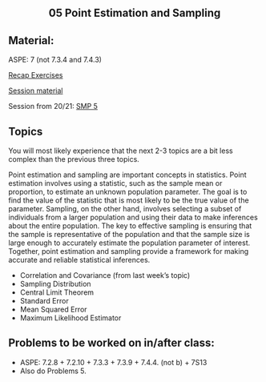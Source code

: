 <h2 align="center">05 Point Estimation and Sampling</h2>

## Material:

ASPE: 7 (not 7.3.4 and 7.4.3)

[Recap Exercises](https://drive.google.com/file/d/15vP2bfnEBytHyHX63h350AG_9xbyGdZE/view?usp=sharing)

[Session material](https://viaucdk-my.sharepoint.com/:f:/g/personal/rib_viauc_dk/EsTygtHYloNAjRUXTjKWt_4BI_VtMrkiOSlSpzvtAriAtw?e=9I2UCc)

Session from 20/21: [SMP 5](https://youtu.be/ZBIyMSuUz_Y)

## Topics

You will most likely experience that the next 2-3 topics are a bit less complex than the previous three topics.

Point estimation and sampling are important concepts in statistics. Point estimation involves using a statistic, such as the sample mean or proportion, to estimate an unknown population parameter. The goal is to find the value of the statistic that is most likely to be the true value of the parameter. Sampling, on the other hand, involves selecting a subset of individuals from a larger population and using their data to make inferences about the entire population. The key to effective sampling is ensuring that the sample is representative of the population and that the sample size is large enough to accurately estimate the population parameter of interest. Together, point estimation and sampling provide a framework for making accurate and reliable statistical inferences.

- Correlation and Covariance (from last week’s topic)
- Sampling Distribution
- Central Limit Theorem
- Standard Error
- Mean Squared Error
- Maximum Likelihood Estimator


## Problems to be worked on in/after class:

- ASPE: 7.2.8 + 7.2.10 + 7.3.3 + 7.3.9 + 7.4.4. (not b) + 7S13
- Also do Problems 5.



